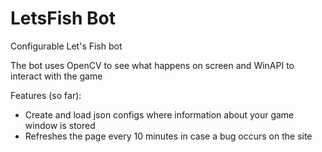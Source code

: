 # LetsFish Bot

Configurable Let's Fish bot

The bot uses OpenCV to see what happens on screen and WinAPI to interact with the game


Features (so far):
- Create and load json configs where information about your game window is stored
- Refreshes the page every 10 minutes in case a bug occurs on the site


